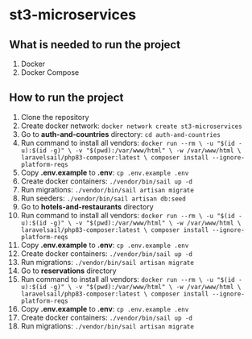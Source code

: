 # st3-microservices

## What is needed to run the project

1. Docker
2. Docker Compose

## How to run the project

1. Clone the repository
2. Create docker network: `docker network create st3-microservices`
3. Go to **auth-and-countries** directory: `cd auth-and-countries`
4. Run command to install all vendors: `docker run --rm \
   -u "$(id -u):$(id -g)" \
   -v "$(pwd):/var/www/html" \
   -w /var/www/html \
   laravelsail/php83-composer:latest \
   composer install --ignore-platform-reqs`
5. Copy **.env.example** to **.env**: `cp .env.example .env`
6. Create docker containers: `./vendor/bin/sail up -d`
7. Run migrations: `./vendor/bin/sail artisan migrate`
8. Run seeders: `./vendor/bin/sail artisan db:seed`
9. Go to **hotels-and-restaurants** directory
10. Run command to install all vendors: `docker run --rm \
    -u "$(id -u):$(id -g)" \
    -v "$(pwd):/var/www/html" \
    -w /var/www/html \
    laravelsail/php83-composer:latest \
    composer install --ignore-platform-reqs`
11. Copy **.env.example** to **.env**: `cp .env.example .env`
12. Create docker containers: `./vendor/bin/sail up -d`
13. Run migrations: `./vendor/bin/sail artisan migrate`
14. Go to **reservations** directory
15. Run command to install all vendors: `docker run --rm \
    -u "$(id -u):$(id -g)" \
    -v "$(pwd):/var/www/html" \
    -w /var/www/html \
    laravelsail/php83-composer:latest \
    composer install --ignore-platform-reqs`
16. Copy **.env.example** to **.env**: `cp .env.example .env`
17. Create docker containers: `./vendor/bin/sail up -d`
18. Run migrations: `./vendor/bin/sail artisan migrate`